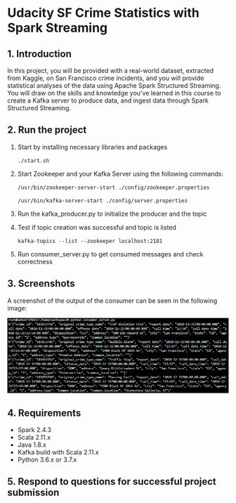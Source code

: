 # Udacity SF Crime Statistics with Spark Streaming

## 1. Introduction

In this project, you will be provided with a real-world dataset, extracted from Kaggle, on San Francisco crime incidents, and you will provide statistical analyses of the data using Apache Spark Structured Streaming. You will draw on the skills and knowledge you've learned in this course to create a Kafka server to produce data, and ingest data through Spark Structured Streaming.

## 2. Run the project

1. Start by installing necessary libraries and packages

    ```
    ./start.sh
    ```

2. Start Zookeeper and your Kafka Server using the following commands:

    ```
    /usr/bin/zookeeper-server-start ./config/zookeeper.properties
    ```
    ```
    /usr/bin/kafka-server-start ./config/server.properties
    ```

3. Run the kafka_producer.py to initialize the producer and the topic
4. Test if topic creation was successful and topic is listed
    ```
    kafka-topics --list --zookeeper localhost:2181
    ```

5. Run consumer_server.py to get consumed messages and check correctness

## 3. Screenshots

A screenshot of the output of the consumer can be seen in the following image:

![Kafka Consumer Console Output](./images/kafka-consumer-console_output.png "Kafka Consumer Console Output")

## 4. Requirements

* Spark 2.4.3
* Scala 2.11.x
* Java 1.8.x
* Kafka build with Scala 2.11.x
* Python 3.6.x or 3.7.x

## 5. Respond to questions for successful project submission
